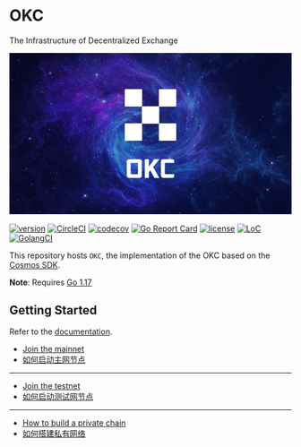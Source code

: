 # OKC
The Infrastructure of Decentralized Exchange

![banner](docs/images/okc.jpg)

[![version](https://img.shields.io/github/tag/okex/exchain.svg)](https://github.com/okex/exchain/releases/latest)
[![CircleCI](https://circleci.com/gh/okex/exchain/tree/dev.svg?style=shield)](https://circleci.com/gh/okex/exchain/tree/dev)
[![codecov](https://codecov.io/gh/okex/okexchain/branch/master/graph/badge.svg)](https://codecov.io/gh/okex/okexchain)
[![Go Report Card](https://goreportcard.com/badge/github.com/okex/exchain)](https://goreportcard.com/report/github.com/okex/exchain)
[![license](https://img.shields.io/badge/license-Apache%202.0-green)](https://github.com/okex/exchain/blob/dev/LICENSE)
[![LoC](https://tokei.rs/b1/github/okex/exchain)](https://github.com/okex/exchain)
[![GolangCI](https://golangci.com/badges/github.com/okex/exchain.svg)](https://golangci.com/r/github.com/okex/exchain)

This repository hosts `OKC`, the implementation of the OKC based on the [Cosmos SDK](https://github.com/cosmos/cosmos-sdk).

**Note**: Requires [Go 1.17](https://golang.org/dl/)

## Getting Started
Refer to the [documentation](https://okexchain-docs.readthedocs.io/en/latest/index.html).

- [Join the mainnet](https://github.com/okex/mainnet/blob/main/README.md)
- [如何启动主网节点](https://forum.okt.club/d/174)
  
___
- [Join the testnet](https://github.com/okex/testnets/blob/master/README.md)
- [如何启动测试网节点](https://forum.okt.club/d/179)

___
- [How to build a private chain](https://forum.okt.club/d/274-how-to-build-a-private-chain)
- [如何搭建私有网络](https://forum.okt.club/d/273)




